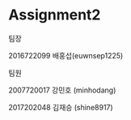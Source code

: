 # Assignment2


팀장

2016722099  배홍섭(euwnsep1225)

팀원

2007720017 강민호 (minhodang)

2017202048 김재승 (shine8917)
